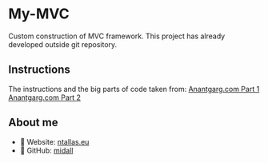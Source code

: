 # My-MVC
Custom construction of MVC framework. This project has already developed outside git repository.

## Instructions
The instructions and the big parts of code taken from: [Anantgarg.com Part 1](http://anantgarg.com/2009/03/13/write-your-own-php-mvc-framework-part-1/) [Anantgarg.com Part 2](http://anantgarg.com/2009/03/30/write-your-own-php-mvc-framework-part-2/)

## About me
- :link: Website: [ntallas.eu](https://ntallas.eu)
- :link: GitHub: [midall](https://github.com/midall)